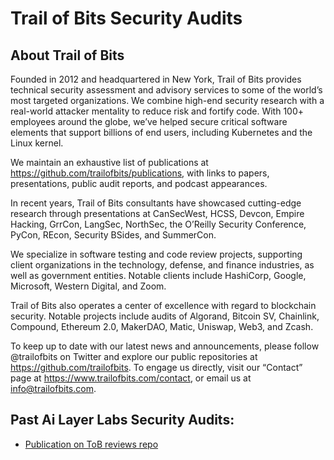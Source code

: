 # Trail of Bits Security Audits



## About Trail of Bits
Founded in 2012 and headquartered in New York, Trail of Bits provides technical security assessment and advisory services to some of the world’s most targeted organizations. We combine high-end security research with a real-world attacker mentality to reduce risk and fortify code. With 100+ employees around the globe, we’ve helped secure critical software elements that support billions of end users, including Kubernetes and the Linux kernel.

We maintain an exhaustive list of publications at https://github.com/trailofbits/publications, with links to papers, presentations, public audit reports, and podcast appearances.

In recent years, Trail of Bits consultants have showcased cutting-edge research through presentations at CanSecWest, HCSS, Devcon, Empire Hacking, GrrCon, LangSec, NorthSec, the O’Reilly Security Conference, PyCon, REcon, Security BSides, and SummerCon.

We specialize in software testing and code review projects, supporting client organizations in the technology, defense, and finance industries, as well as government entities. Notable clients include HashiCorp, Google, Microsoft, Western Digital, and Zoom.

Trail of Bits also operates a center of excellence with regard to blockchain security. Notable projects include audits of Algorand, Bitcoin SV, Chainlink, Compound, Ethereum 2.0, MakerDAO, Matic, Uniswap, Web3, and Zcash.

To keep up to date with our latest news and announcements, please follow @trailofbits on Twitter and explore our public repositories at https://github.com/trailofbits. To engage us directly, visit our “Contact” page at https://www.trailofbits.com/contact, or email us at info@trailofbits.com.

## Past Ai Layer Labs Security Audits:

* [Publication on ToB reviews repo](https://github.com/trailofbits/publications/tree/master/reviews/2024-05-ailayerlabs-6079smartcontracts-securityreview.pdf
)
